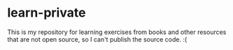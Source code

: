 # learn-private
This is my repository for learning exercises from books and other resources that are not open source, so I can't publish the source code. :(
